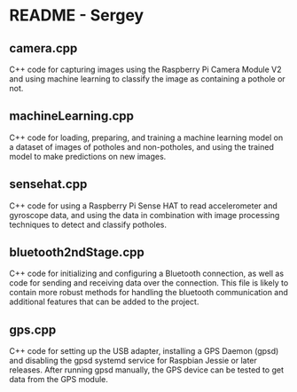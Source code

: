 # README - Sergey

## camera.cpp
C++ code for capturing images using the Raspberry Pi Camera Module V2 and using machine learning to classify the image as containing a pothole or not.

## machineLearning.cpp
C++ code for loading, preparing, and training a machine learning model on a dataset of images of potholes and non-potholes, and using the trained model to make predictions on new images.

## sensehat.cpp
C++ code for using a Raspberry Pi Sense HAT to read accelerometer and gyroscope data, and using the data in combination with image processing techniques to detect and classify potholes.

## bluetooth2ndStage.cpp
C++ code for initializing and configuring a Bluetooth connection, as well as code for sending and receiving data over the connection. This file is likely to contain more robust methods for handling the bluetooth communication and additional features that can be added to the project.

## gps.cpp
C++ code for setting up the USB adapter, installing a GPS Daemon (gpsd) and disabling the gpsd systemd service for Raspbian Jessie or later releases. After running gpsd manually, the GPS device can be tested to get data from the GPS module.